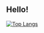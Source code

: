## Hello!
[![Top Langs](https://github-readme-stats.vercel.app/api/top-langs/?username=viktor-rak)](https://github.com/anuraghazra/github-readme-stats)


<!--
**viktor-rak/viktor-rak** is a ✨ _special_ ✨ repository because its `README.md` (this file) appears on your GitHub profile.

Here are some ideas to get you started:

- 🔭 I’m currently working on ...
- 🌱 I’m currently learning ...
- 👯 I’m looking to collaborate on ...
- 🤔 I’m looking for help with ...
- 💬 Ask me about ...
- 📫 How to reach me: ...
- 😄 Pronouns: ...
- ⚡ Fun fact: ...
-->
